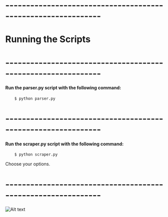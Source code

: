 # -------------------------------------------------------------
# Running the Scripts ##
# -------------------------------------------------------------

#### Run the parser.py script with the following command:

```
	$ python parser.py
```	
# -------------------------------------------------------------

#### Run the scraper.py script with the following command:

```
	$ python scraper.py
```	
Choose your options.
# -------------------------------------------------------------

![Alt text](http://www.imgion.com/images/01/Bats-Happy-Halloween-.png "Happy Halloween")